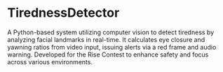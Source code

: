 # TirednessDetector
A Python-based system utilizing computer vision to detect tiredness by analyzing facial landmarks in real-time. It calculates eye closure and yawning ratios from video input, issuing alerts via a red frame and audio warning. Developed for the Rise Contest to enhance safety and focus across various environments.
